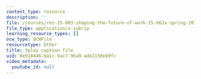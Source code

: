 ```yaml
---
content_type: resource
description: ''
file: /courses/res-15-003-shaping-the-future-of-work-15-662x-spring-2016/0e918446ba1c9ac79ba9ade2158eb9fc_sDnM5fTqXv4.srt
file_type: application/x-subrip
learning_resource_types: []
ocw_type: OCWFile
resourcetype: Other
title: 3play caption file
uid: 0e918446-ba1c-9ac7-9ba9-ade2158eb9fc
video_metadata:
  youtube_id: null
---
```

